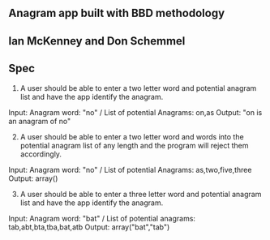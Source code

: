 ## Anagram app built with BBD methodology

## Ian McKenney and Don Schemmel

## Spec

1. A user should be able to enter a two letter word and potential anagram list and have the app identify the anagram.

Input: Anagram word: "no" /  List of potential Anagrams: on,as
Output: "on is an anagram of no"

2. A user should be able to enter a two letter word and words into the potential anagram list of any length and the
program will reject them accordingly.

Input: Anagram word: "no" / List of potential Anagrams: as,two,five,three
Output: array()

3. A user should be able to enter a three letter word and potential anagram list and have the app identify the anagram.

Input: Anagram word: "bat" / List of potential anagrams: tab,abt,bta,tba,bat,atb
Output: array("bat","tab")

